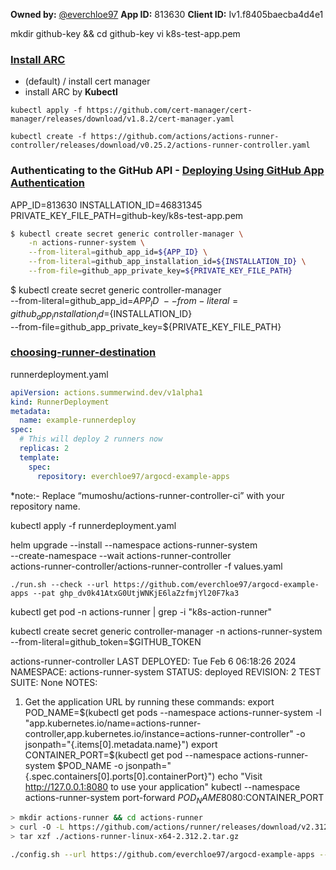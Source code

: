 **Owned by:** [@everchloe97](https://github.com/everchloe97)
**App ID:** 813630
**Client ID:** Iv1.f8405baecba4d4e1

mkdir github-key && cd github-key
vi k8s-test-app.pem
### [Install ARC](https://github.com/actions/actions-runner-controller/blob/master/docs/installing-arc.md)
- (default) / install cert manager
- install ARC by **Kubectl**
```
kubectl apply -f https://github.com/cert-manager/cert-manager/releases/download/v1.8.2/cert-manager.yaml

kubectl create -f https://github.com/actions/actions-runner-controller/releases/download/v0.25.2/actions-runner-controller.yaml
```
### Authenticating to the GitHub API - [Deploying Using GitHub App Authentication](https://github.com/actions/actions-runner-controller/blob/master/docs/authenticating-to-the-github-api.md)
APP_ID=813630
INSTALLATION_ID=46831345
PRIVATE_KEY_FILE_PATH=github-key/k8s-test-app.pem
```bash
$ kubectl create secret generic controller-manager \
    -n actions-runner-system \
    --from-literal=github_app_id=${APP_ID} \
    --from-literal=github_app_installation_id=${INSTALLATION_ID} \
    --from-file=github_app_private_key=${PRIVATE_KEY_FILE_PATH}
```

$ kubectl create secret generic controller-manager \
    --from-literal=github_app_id=${APP_ID} \
    --from-literal=github_app_installation_id=${INSTALLATION_ID} \
    --from-file=github_app_private_key=${PRIVATE_KEY_FILE_PATH}

### [choosing-runner-destination](https://github.com/actions/actions-runner-controller/blob/master/docs/choosing-runner-destination.md)
runnerdeployment.yaml
```yaml
apiVersion: actions.summerwind.dev/v1alpha1
kind: RunnerDeployment
metadata:
  name: example-runnerdeploy
spec:
  # This will deploy 2 runners now
  replicas: 2
  template:
    spec:
      repository: everchloe97/argocd-example-apps
```
*note:- Replace “mumoshu/actions-runner-controller-ci” with your repository name.

kubectl apply -f runnerdeployment.yaml


helm upgrade --install --namespace actions-runner-system \
--create-namespace --wait actions-runner-controller \
actions-runner-controller/actions-runner-controller -f values.yaml

```shell
./run.sh --check --url https://github.com/everchloe97/argocd-example-apps --pat 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
```


kubectl get pod -n actions-runner | grep -i "k8s-action-runner"


kubectl create secret generic controller-manager -n actions-runner-system --from-literal=github_token=$GITHUB_TOKEN

 actions-runner-controller
LAST DEPLOYED: Tue Feb  6 06:18:26 2024
NAMESPACE: actions-runner-system
STATUS: deployed
REVISION: 2
TEST SUITE: None
NOTES:
1. Get the application URL by running these commands:
  export POD_NAME=$(kubectl get pods --namespace actions-runner-system -l "app.kubernetes.io/name=actions-runner-controller,app.kubernetes.io/instance=actions-runner-controller" -o jsonpath="{.items[0].metadata.name}")
  export CONTAINER_PORT=$(kubectl get pod --namespace actions-runner-system $POD_NAME -o jsonpath="{.spec.containers[0].ports[0].containerPort}")
  echo "Visit http://127.0.0.1:8080 to use your application"
  kubectl --namespace actions-runner-system port-forward $POD_NAME 8080:$CONTAINER_PORT







```bash
> mkdir actions-runner && cd actions-runner
> curl -O -L https://github.com/actions/runner/releases/download/v2.312.0/actions-runner-linux-x64-2.312.2.tar.gz
> tar xzf ./actions-runner-linux-x64-2.312.2.tar.gz

./config.sh --url https://github.com/everchloe97/argocd-example-apps --token ANYIA6EQ75WOAV32EDF3G7TFYHUVO